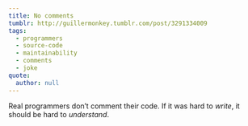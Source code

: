 ```yaml
---
title: No comments
tumblr: http://guillermonkey.tumblr.com/post/3291334009
tags:
  - programmers
  - source-code
  - maintainability
  - comments
  - joke
quote:
  author: null
---
```


Real programmers don’t comment their code. If it was hard to *write*, it should be hard to *understand*.
